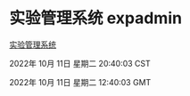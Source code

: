 # 实验管理系统 expadmin
[实验管理系统](http://27.19.33.125:56808/expadmin-782313d2-e1b1-4ea7-932e-3a55e6a1a4d0/)

2022年 10月 11日 星期二 20:40:03 CST

2022年 10月 11日 星期二 12:40:03 GMT
